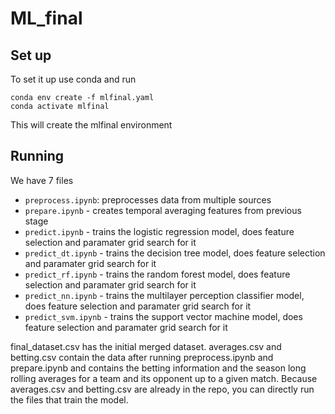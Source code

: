 # ML_final


## Set up

To set it up use conda and run

```
conda env create -f mlfinal.yaml
conda activate mlfinal
```
This will create the mlfinal environment

## Running

We have 7 files 
- `preprocess.ipynb`: preprocesses data from multiple sources
- `prepare.ipynb` - creates temporal averaging features from previous stage
- `predict.ipynb` - trains the logistic regression model, does feature selection and paramater grid search for it
- `predict_dt.ipynb` - trains the decision tree model, does feature selection and paramater grid search for it
- `predict_rf.ipynb` - trains the random forest model, does feature selection and paramater grid search for it
- `predict_nn.ipynb` - trains the multilayer perception classifier model, does feature selection and paramater grid search for it
- `predict_svm.ipynb` - trains the support vector machine model, does feature selection and paramater grid search for it

final_dataset.csv has the initial merged dataset. averages.csv and betting.csv contain the data after running preprocess.ipynb and prepare.ipynb and contains the betting information and the season long rolling averages for a team and its opponent up to a given match. Because averages.csv and betting.csv are already in the repo, you can directly run the files that train the model. 
